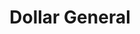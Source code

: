 ---
title: "Dollar General"
url: /spartanburg/dollar-general-asheville-highway/
shop: variety store
---